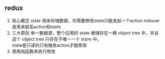 ## redux
1. 核心概念
 state 用来存储数据，你需要修改state只能发起一个action 
 reducer是用来联系action和state
2. 三大原则
单一数据源，整个应用的 state 被储存在一棵 object tree 中，并且这个 object tree 只存在于唯一一个 store 中。  
state是只读的只有触发action才能修改  
3. 使用纯函数来执行修改

